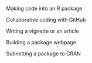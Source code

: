 Making code into an R package

Collaborative coding with GitHub

Writing a vignette or an article

Building a package webpage

Submitting a package to CRAN

